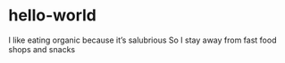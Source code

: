 # hello-world 
I like eating organic because it’s salubrious
So I stay away from fast food shops and snacks

